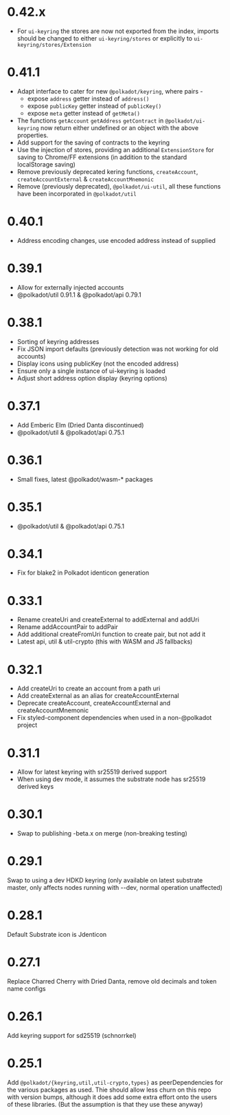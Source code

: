 # 0.42.x

- For `ui-keyring` the stores are now not exported from the index, imports should be changed to either `ui-keyring/stores` or explicitly to `ui-keyring/stores/Extension`

# 0.41.1

- Adapt interface to cater for new `@polkadot/keyring`, where pairs -
  - expose `address` getter instead of `address()`
  - expose `publicKey` getter instead of `publicKey()`
  - expose `meta` getter instead of `getMeta()`
- The functions `getAccount` `getAddress` `getContract` in `@polkadot/ui-keyring` now return either undefined or an object with the above properties.
- Add support for the saving of contracts to the keyring
- Use the injection of stores, providing an additional `ExtensionStore` for saving to Chrome/FF extensions (in addition to the standard localStorage saving)
- Remove previously deprecated kering functions, `createAccount`, `createAccountExternal` & `createAccountMnemonic`
- Remove (previously deprecated), `@polkadot/ui-util`, all these functions have been incorporated in `@polkadot/util`

# 0.40.1

- Address encoding changes, use encoded address instead of supplied

# 0.39.1

- Allow for externally injected accounts
- @polkadot/util 0.91.1 & @polkadot/api 0.79.1

# 0.38.1

- Sorting of keyring addresses
- Fix JSON import defaults (previously detection was not working for old accounts)
- Display icons using publicKey (not the encoded address)
- Ensure only a single instance of ui-keyring is loaded
- Adjust short address option display (keyring options)

# 0.37.1

- Add Emberic Elm (Dried Danta discontinued)
- @polkadot/util & @polkadot/api 0.75.1

# 0.36.1

- Small fixes, latest @polkadot/wasm-* packages

# 0.35.1

- @polkadot/util & @polkadot/api 0.75.1

# 0.34.1

- Fix for blake2 in Polkadot identicon generation

# 0.33.1

- Rename createUri and createExternal to addExternal and addUri
- Rename addAccountPair to addPair
- Add additional createFromUri function to create pair, but not add it
- Latest api, util & util-crypto (this with WASM and JS fallbacks)

# 0.32.1

- Add createUri to create an account from a path uri
- Add createExternal as an alias for createAccountExternal
- Deprecate createAccount, createAccountExternal and createAccountMnemonic
- Fix styled-component dependencies when used in a non-@polkadot project

# 0.31.1

- Allow for latest keyring with sr25519 derived support
- When using dev mode, it assumes the substrate node has sr25519 derived keys

# 0.30.1

- Swap to publishing -beta.x on merge (non-breaking testing)

# 0.29.1

Swap to using a dev HDKD keyring (only available on latest substrate master, only affects nodes running with --dev, normal operation unaffected)

# 0.28.1

Default Substrate icon is Jdenticon

# 0.27.1

Replace Charred Cherry with Dried Danta, remove old decimals and token name configs

# 0.26.1

Add keyring support for sd25519 (schnorrkel)

# 0.25.1

Add `@polkadot/{keyring,util,util-crypto,types}` as peerDependencies for the various packages as used. Thie should allow less churn on this repo with version bumps, although it does add some extra effort onto the users of these libraries. (But the assumption is that they use these anyway)
